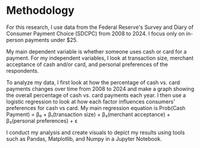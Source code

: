 # Methodology 

For this research, I use data from the Federal Reserve's Survey and Diary of Consumer Payment Choice (SDCPC) from 2008 to 2024. I focus only on in-person payments under $25.

My main dependent variable is whether someone uses cash or card for a payment. For my independent variables, I look at transaction size, merchant acceptance of cash and/or card, and personal preferences of the respondents.

To analyze my data, I first look at how the percentage of cash vs. card payments changes over time from 2008 to 2024 and make a graph showing the overall percentage of cash vs. card payments each year. I then use a logistic regression to look at how each factor influences consumers' preferences for cash vs card. My main regression equation is Prob(Cash Payment) = β₀ + β₁(transaction size) + β₂(merchant acceptance) + β₃(personal preferences) + ε

I conduct my analysis and create visuals to depict my results using tools such as Pandas, Matplotlib, and Numpy in a Jupyter Notebook.
